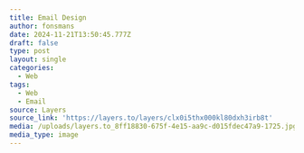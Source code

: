 ```yaml
---
title: Email Design
author: fonsmans
date: 2024-11-21T13:50:45.777Z
draft: false
type: post
layout: single
categories:
  - Web
tags:
  - Web
  - Email
source: Layers
source_link: 'https://layers.to/layers/clx0i5thx000kl80dxh3irb8t'
media: /uploads/layers.to_8ff18830-675f-4e15-aa9c-d015fdec47a9-1725.jpg.webp
media_type: image
---
```


